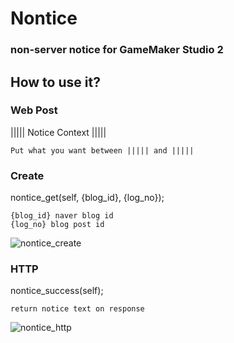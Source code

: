 Nontice
=======
### non-server notice for GameMaker Studio 2


## How to use it?

### Web Post    
||||| Notice Context |||||   

    Put what you want between ||||| and |||||

### Create
nontice_get(self, {blog_id}, {log_no});    

    {blog_id} naver blog id   
    {log_no} blog post id   
    
![nontice_create](https://user-images.githubusercontent.com/4679634/95758773-d4122300-0ce3-11eb-8037-8525b7ace591.png)

### HTTP
nontice_success(self);   

    return notice text on response

![nontice_http](https://user-images.githubusercontent.com/4679634/95758812-dffde500-0ce3-11eb-81ad-fb6c479f5d2a.png)
